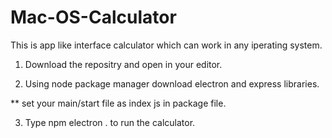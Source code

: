 
# Mac-OS-Calculator

This is app like interface calculator which can work in any iperating system.

1. Download the repositry and open in your editor.

2. Using node package manager download electron and express libraries.

** set your main/start file as index js in package file.

3. Type npm electron . to run the calculator.